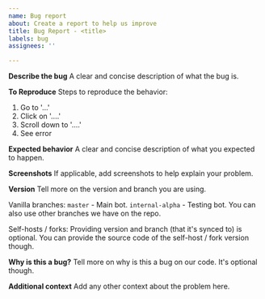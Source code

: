 ```yaml
---
name: Bug report
about: Create a report to help us improve
title: Bug Report - <title>
labels: bug
assignees: ''

---
```


**Describe the bug**
A clear and concise description of what the bug is.

**To Reproduce**
Steps to reproduce the behavior:
1. Go to '...'
2. Click on '....'
3. Scroll down to '....'
4. See error

**Expected behavior**
A clear and concise description of what you expected to happen.

**Screenshots**
If applicable, add screenshots to help explain your problem.

**Version**
Tell more on the version and branch you are using.

Vanilla branches:
`master` - Main bot.
`internal-alpha` - Testing bot.
You can also use other branches we have on the repo.

Self-hosts / forks:
Providing version and branch (that it's synced to) is optional. You can provide the source code of the self-host / fork version though.

**Why is this a bug?**
Tell more on why is this a bug on our code. It's optional though.

**Additional context**
Add any other context about the problem here.
